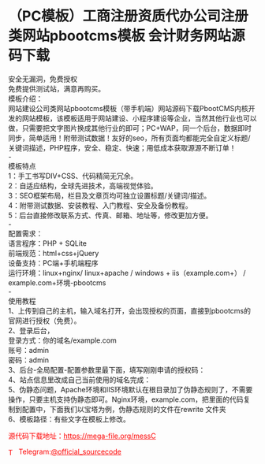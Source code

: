 # （PC模板）工商注册资质代办公司注册类网站pbootcms模板 会计财务网站源码下载

安全无漏洞，免费授权<br>免费提供测试站，满意再购买。<br>模板介绍：<br>网站建设公司类网站pbootcms模板（带手机端）网站源码下载PbootCMS内核开发的网站模板，该模板适用于网站建设、小程序建设等企业，当然其他行业也可以做，只需要把文字图片换成其他行业的即可；PC+WAP，同一个后台，数据即时同步，简单适用！附带测试数据！友好的seo，所有页面均都能完全自定义标题/关键词描述，PHP程序，安全、稳定、快速；用低成本获取源源不断订单！<br>-<br>模板特点<br>1：手工书写DIV+CSS、代码精简无冗余。<br>2：自适应结构，全球先进技术，高端视觉体验。<br>3：SEO框架布局，栏目及文章页均可独立设置标题/关键词/描述。<br>4：附带测试数据、安装教程、入门教程、安全及备份教程。<br>5：后台直接修改联系方式、传真、邮箱、地址等，修改更加方便。<br>-<br>配置需求：<br>语言程序：PHP + SQLite<br>前端规范：html+css+jQuery<br>设备支持：PC端+手机端程序<br>运行环境：linux+nginx/ linux+apache / windows + iis（example.com+） / example.com+环境-pbootcms<br>-<br>使用教程<br>1、上传到自己的主机，输入域名打开，会出现授权的页面，直接到pbootcms的官网进行授权（免费）。<br>2、登录后台，  <br> 登录方式：你的域名/example.com<br> 账号：admin<br> 密码：admin<br>3、后台-全局配置-配置参数里最下面，填写刚刚申请的授权码：<br>4、站点信息里改成自己当前使用的域名完成：<br>5、伪静态问题，Apache环境和IIS环境默认在根目录加了伪静态规则了，不需要操作，只要主机支持伪静态即可。Nginx环境，example.com，把里面的代码复制到配置中，下面我们以宝塔为例，伪静态规则的文件在rewrite 文件夹<br>6、模板路径：有些文字在模板上修改。<br>


<p style="color: red;">源代码下载地址：<a href="https://mega-file.org/messC" style="color: red;">https://mega-file.org/messC</a></p><p style="color: red;"><img src="https://cdn-icons-png.flaticon.com/512/2111/2111646.png" alt="Telegram Icon" style="width: 16px; vertical-align: middle; margin-right: 5px;">Telegram:<a href="https://t.me/official_sourcecode" style="color: red;">@official_sourcecode</a></p>